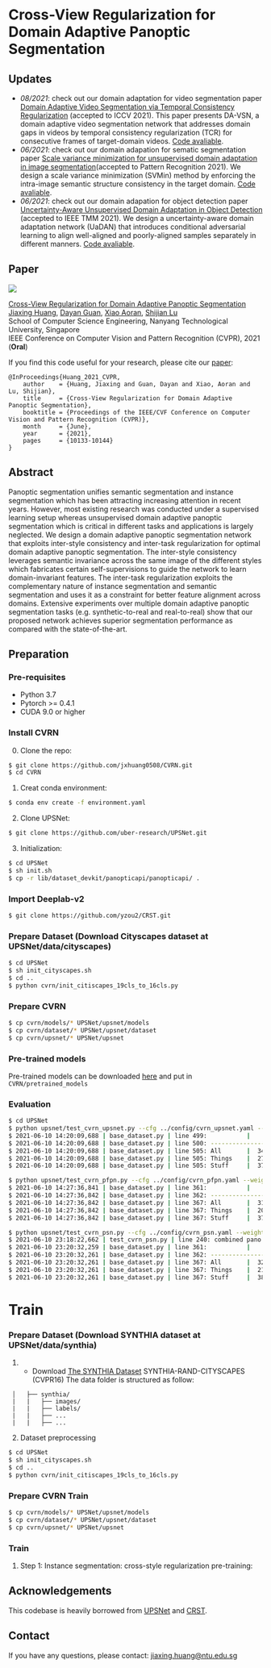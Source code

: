 # Cross-View Regularization for Domain Adaptive Panoptic Segmentation

## Updates
- *08/2021*: check out our domain adaptation for video segmentation paper [Domain Adaptive Video Segmentation via Temporal Consistency Regularization](https://arxiv.org/abs/2107.11004) (accepted to ICCV 2021). This paper presents DA-VSN, a domain adaptive video segmentation network that addresses domain gaps in videos by temporal consistency regularization (TCR) for consecutive frames of target-domain videos. [Code avaliable](https://github.com/Dayan-Guan/DA-VSN).
- *06/2021*: check out our domain adapation for sematic segmentation paper [Scale variance minimization for unsupervised domain adaptation in image segmentation](https://www.researchgate.net/publication/347421562_Scale_variance_minimization_for_unsupervised_domain_adaptation_in_image_segmentation)(accepted to Pattern Recognition 2021). We design a scale variance minimization (SVMin) method by enforcing the intra-image semantic structure consistency in the target domain. [Code avaliable](https://github.com/Dayan-Guan/SVMin).
- *06/2021*: check out our domain adapation for object detection paper [Uncertainty-Aware Unsupervised Domain Adaptation in Object Detection](https://arxiv.org/abs/2103.00236) (accepted to IEEE TMM 2021). We design a uncertainty-aware domain adaptation network (UaDAN) that introduces conditional adversarial learning to align well-aligned and poorly-aligned samples separately in different manners. [Code avaliable](https://github.com/Dayan-Guan/UaDAN).

## Paper
![](./figure_1.jpg)

[Cross-View Regularization for Domain Adaptive Panoptic Segmentation](https://arxiv.org/abs/2103.02584)  
 [Jiaxing Huang](https://scholar.google.com/citations?user=czirNcwAAAAJ&hl=en&oi=ao),  [Dayan Guan](https://scholar.google.com/citations?user=9jp9QAsAAAAJ&hl=en), [Xiao Aoran](https://scholar.google.com/citations?user=yGKsEpAAAAAJ&hl=en), [Shijian Lu](https://scholar.google.com/citations?user=uYmK-A0AAAAJ&hl=en)  
 School of Computer Science Engineering, Nanyang Technological University, Singapore  
 IEEE Conference on Computer Vision and Pattern Recognition (CVPR), 2021 (**Oral**)

If you find this code useful for your research, please cite our [paper](https://openaccess.thecvf.com/content/CVPR2021/papers/Huang_Cross-View_Regularization_for_Domain_Adaptive_Panoptic_Segmentation_CVPR_2021_paper.pdf):

```
@InProceedings{Huang_2021_CVPR,
    author    = {Huang, Jiaxing and Guan, Dayan and Xiao, Aoran and Lu, Shijian},
    title     = {Cross-View Regularization for Domain Adaptive Panoptic Segmentation},
    booktitle = {Proceedings of the IEEE/CVF Conference on Computer Vision and Pattern Recognition (CVPR)},
    month     = {June},
    year      = {2021},
    pages     = {10133-10144}
}
```

## Abstract
Panoptic segmentation unifies semantic segmentation and instance segmentation which has been attracting increasing attention in recent years. However, most existing research was conducted under a supervised learning setup whereas unsupervised domain adaptive panoptic segmentation which is critical in different tasks and applications is largely neglected. We design a domain adaptive panoptic segmentation network that exploits inter-style consistency and inter-task regularization for optimal domain adaptive panoptic segmentation. The inter-style consistency leverages semantic invariance across the same image of the different styles which fabricates certain self-supervisions to guide the network to learn domain-invariant features. The inter-task regularization exploits the complementary nature of instance segmentation and semantic segmentation and uses it as a constraint for better feature alignment across domains. Extensive experiments over multiple domain adaptive panoptic segmentation tasks (e.g. synthetic-to-real and real-to-real) show that our proposed network achieves superior segmentation performance as compared with the state-of-the-art.

## Preparation

### Pre-requisites
* Python 3.7
* Pytorch >= 0.4.1
* CUDA 9.0 or higher

### Install CVRN
0. Clone the repo:
```bash
$ git clone https://github.com/jxhuang0508/CVRN.git
$ cd CVRN
```
1. Creat conda environment:
```bash
$ conda env create -f environment.yaml
```

2. Clone UPSNet:
```bash
$ git clone https://github.com/uber-research/UPSNet.git
```
3. Initialization:
```bash
$ cd UPSNet
$ sh init.sh
$ cp -r lib/dataset_devkit/panopticapi/panopticapi/ .
```

### Import Deeplab-v2
```bash
$ git clone https://github.com/yzou2/CRST.git
```

### Prepare Dataset (Download Cityscapes dataset at UPSNet/data/cityscapes)
```bash
$ cd UPSNet
$ sh init_cityscapes.sh
$ cd ..
$ python cvrn/init_citiscapes_19cls_to_16cls.py
```

### Prepare CVRN
```bash
$ cp cvrn/models/* UPSNet/upsnet/models
$ cp cvrn/dataset/* UPSNet/upsnet/dataset
$ cp cvrn/upsnet/* UPSNet/upsnet
```

### Pre-trained models
Pre-trained models can be downloaded [here](https://github.com/jxhuang0508/CVRN/releases/tag/Latest) and put in ```CVRN/pretrained_models```

### Evaluation
```bash
$ cd UPSNet
$ python upsnet/test_cvrn_upsnet.py --cfg ../config/cvrn_upsnet.yaml --weight_path ../pretrained_models/cvrn_upsnet.pth
$ 2021-06-10 14:20:09,688 | base_dataset.py | line 499:           |    PQ     SQ     RQ     N
$ 2021-06-10 14:20:09,688 | base_dataset.py | line 500: --------------------------------------
$ 2021-06-10 14:20:09,688 | base_dataset.py | line 505: All       |  34.0   68.2   43.4    16
$ 2021-06-10 14:20:09,688 | base_dataset.py | line 505: Things    |  27.9   73.6   37.3     6
$ 2021-06-10 14:20:09,688 | base_dataset.py | line 505: Stuff     |  37.7   65.0   47.1    10
```
```bash
$ python upsnet/test_cvrn_pfpn.py --cfg ../config/cvrn_pfpn.yaml --weight_path ../pretrained_models/cvrn_pfpn.pth
$ 2021-06-10 14:27:36,841 | base_dataset.py | line 361:           |    PQ     SQ     RQ     N
$ 2021-06-10 14:27:36,842 | base_dataset.py | line 362: --------------------------------------
$ 2021-06-10 14:27:36,842 | base_dataset.py | line 367: All       |  31.4   66.4   40.0    16
$ 2021-06-10 14:27:36,842 | base_dataset.py | line 367: Things    |  20.7   68.1   28.2     6
$ 2021-06-10 14:27:36,842 | base_dataset.py | line 367: Stuff     |  37.9   65.4   47.0    10
```
```bash
$ python upsnet/test_cvrn_psn.py --cfg ../config/cvrn_psn.yaml --weight_path ../pretrained_models/cvrn_psn_maskrcnn_branch.pth
$ 2021-06-10 23:18:22,662 | test_cvrn_psn.py | line 240: combined pano result:
$ 2021-06-10 23:20:32,259 | base_dataset.py | line 361:           |    PQ     SQ     RQ     N
$ 2021-06-10 23:20:32,261 | base_dataset.py | line 362: --------------------------------------
$ 2021-06-10 23:20:32,261 | base_dataset.py | line 367: All       |  32.1   66.6   41.1    16
$ 2021-06-10 23:20:32,261 | base_dataset.py | line 367: Things    |  21.6   68.7   30.2     6
$ 2021-06-10 23:20:32,261 | base_dataset.py | line 367: Stuff     |  38.4   65.3   47.6    10
```

# Train
### Prepare Dataset (Download SYNTHIA dataset at UPSNet/data/synthia)
1. - Download [The SYNTHIA Dataset]( http://synthia-dataset.net/download/808/)  SYNTHIA-RAND-CITYSCAPES (CVPR16)
The data folder is structured as follow:
```
 │   ├── synthia/ 
 |   |   ├── images/
 |   |   ├── labels/
 |   |   ├── ...
 |   |   ├── ...
```
2. Dataset preprocessing
```bash
$ cd UPSNet
$ sh init_cityscapes.sh
$ cd ..
$ python cvrn/init_citiscapes_19cls_to_16cls.py
```


### Prepare CVRN Train
```bash
$ cp cvrn/models/* UPSNet/upsnet/models
$ cp cvrn/dataset/* UPSNet/upsnet/dataset
$ cp cvrn/upsnet/* UPSNet/upsnet
```

### Train
1. Step 1: Instance segmentation: cross-style regularization pre-training:





## Acknowledgements
This codebase is heavily borrowed from [UPSNet](https://github.com/uber-research/UPSNet) and [CRST](https://github.com/yzou2/CRST).

## Contact
If you have any questions, please contact: jiaxing.huang@ntu.edu.sg
